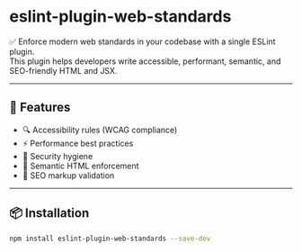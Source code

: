 # eslint-plugin-web-standards

✅ Enforce modern web standards in your codebase with a single ESLint plugin.  
This plugin helps developers write accessible, performant, semantic, and SEO-friendly HTML and JSX.

---

## 🚀 Features

- 🔍 Accessibility rules (WCAG compliance)
- ⚡ Performance best practices
- 🔐 Security hygiene
- 📐 Semantic HTML enforcement
- 🔎 SEO markup validation

---

## 📦 Installation

```bash
npm install eslint-plugin-web-standards --save-dev
